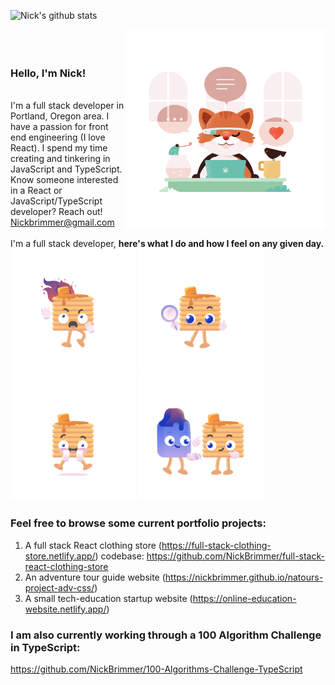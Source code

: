 ![Nick's github stats](https://github-readme-stats.vercel.app/api?username=nickbrimmer&hide=stars)

<img align="right" src="https://github.com/NickBrimmer/NickBrimmer/blob/master/Product%20Hunt%2C%20Communication%2C%20Work%2C%20Topics%2C%20Makers.png"  width=320px height=320px/>
<br>

### <br> Hello, I'm Nick! 

<br> I'm a full stack developer in Portland, Oregon area. I have a passion for front end engineering (I love React). I spend my time creating and tinkering in JavaScript and TypeScript. Know someone interested in a React or JavaScript/TypeScript developer? Reach out! Nickbrimmer@gmail.com
<br><br>
I'm a full stack developer, <strong> here's what I do and how I feel on any given day.</strong>
<br>
<img src="https://github.com/NickBrimmer/NickBrimmer/blob/master/Yourstack%2C%20on%20fire%2C%20hot%2C%20pancake%2C%20social.png"  width=200px height=200px/>
<img src="https://github.com/NickBrimmer/NickBrimmer/blob/master/Yourstack%2C%20search%2C%20pancake%2C%20stack.png"  width=200px height=200px/>
<img src="https://github.com/NickBrimmer/NickBrimmer/blob/master/Yourstack%2C%20caramel%2C%20pancake%2C%20social.png"  width=200px height=200px/>
<img src="https://github.com/NickBrimmer/NickBrimmer/blob/master/Yourstack%2C%20connect%2C%20share%2C%20pancake%2C%20social.png"  width=200px height=200px/>


### Feel free to browse some current portfolio projects: 
1. A full stack React clothing store (https://full-stack-clothing-store.netlify.app/) codebase: https://github.com/NickBrimmer/full-stack-react-clothing-store
2. An adventure tour guide website (https://nickbrimmer.github.io/natours-project-adv-css/)
3. A small tech-education startup website (https://online-education-website.netlify.app/)

### I am also currently working through a 100 Algorithm Challenge in TypeScript: 

https://github.com/NickBrimmer/100-Algorithms-Challenge-TypeScript


